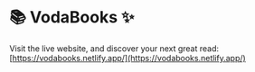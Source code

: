 # 📚 VodaBooks ✨

Visit the live website, and discover your next great read: [https://vodabooks.netlify.app/](https://vodabooks.netlify.app/)
